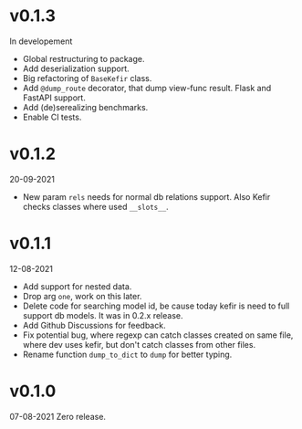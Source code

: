 # v0.1.3
In developement
* Global restructuring to package.
* Add deserialization support.
* Big refactoring of `BaseKefir` class.
* Add `@dump_route` decorator, that dump view-func result. Flask and FastAPI support.
* Add (de)serealizing benchmarks.
* Enable CI tests.
# v0.1.2
20-09-2021
* New param `rels` needs for normal db relations support. Also Kefir checks classes where used `__slots__`.
# v0.1.1
12-08-2021
* Add support for nested data.
* Drop arg `one`, work on this later.
* Delete code for searching model id, be cause today kefir is need to full support db models. It was in 0.2.x release.
* Add Github Discussions for feedback.
* Fix potential bug, where regexp can catch classes created on same file, where dev uses kefir, but don't catch classes from other files.
* Rename function `dump_to_dict` to `dump` for better typing.
# v0.1.0
07-08-2021
Zero release.